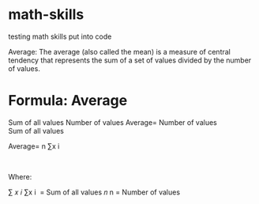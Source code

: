# math-skills

testing math skills put into code

Average:
The average (also called the mean) is a measure of central tendency that represents the sum of a set of values divided by the number of values.

Formula:
Average
=
Sum of all values
Number of values
Average=
Number of values
Sum of all values
​

Average=
n
∑x
i
​

​

Where:

∑
𝑥
𝑖
∑x
i
​
= Sum of all values
𝑛
n = Number of values
